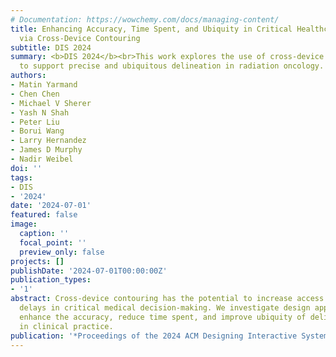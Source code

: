 ```yaml
---
# Documentation: https://wowchemy.com/docs/managing-content/
title: Enhancing Accuracy, Time Spent, and Ubiquity in Critical Healthcare Delineation
  via Cross-Device Contouring
subtitle: DIS 2024
summary: <b>DIS 2024</b><br>This work explores the use of cross-device interaction
  to support precise and ubiquitous delineation in radiation oncology.
authors:
- Matin Yarmand
- Chen Chen
- Michael V Sherer
- Yash N Shah
- Peter Liu
- Borui Wang
- Larry Hernandez
- James D Murphy
- Nadir Weibel
doi: ''
tags:
- DIS
- '2024'
date: '2024-07-01'
featured: false
image:
  caption: ''
  focal_point: ''
  preview_only: false
projects: []
publishDate: '2024-07-01T00:00:00Z'
publication_types:
- '1'
abstract: Cross-device contouring has the potential to increase access and reduce
  delays in critical medical decision-making. We investigate design approaches to
  enhance the accuracy, reduce time spent, and improve ubiquity of delineation tasks
  in clinical practice.
publication: '*Proceedings of the 2024 ACM Designing Interactive Systems Conference*'
---
```

